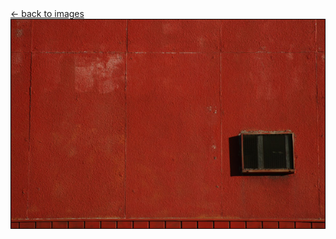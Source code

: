 <script>document.title="𝗯𝘂𝗹𝗹𝘁𝗼𝘄𝗻.𝟮𝟬𝟮𝟮 | air"</script>
<div class="goback">
<a href="/images/">&larr; back to images</a>
</div>
<div style="text-align:center;">
<img alt="" src="/images/air.jpg">
</div>
